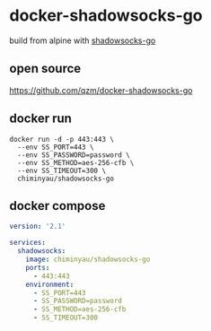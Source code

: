 # docker-shadowsocks-go
build from alpine with [shadowsocks-go](https://github.com/shadowsocks/shadowsocks-go/releases)

## open source
https://github.com/qzm/docker-shadowsocks-go

## docker run
```shellscript
docker run -d -p 443:443 \
  --env SS_PORT=443 \
  --env SS_PASSWORD=password \
  --env SS_METHOD=aes-256-cfb \
  --env SS_TIMEOUT=300 \
  chiminyau/shadowsocks-go
```
## docker compose
```yaml
version: '2.1'

services:
  shadowsocks:
    image: chiminyau/shadowsocks-go
    ports:
      - 443:443
    environment:
      - SS_PORT=443
      - SS_PASSWORD=password
      - SS_METHOD=aes-256-cfb
      - SS_TIMEOUT=300
```
